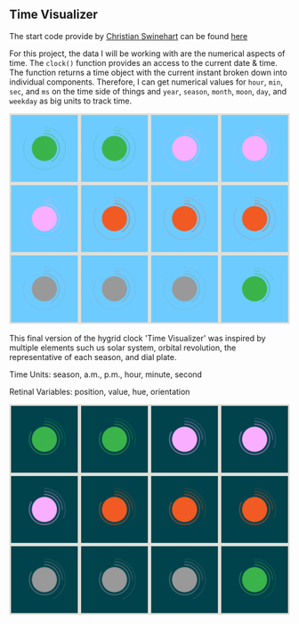 ## Time Visualizer

The start code provide by [Christian Swinehart](http://samizdat.co/) can be found [here](https://dvia.samizdat.co/2019/right-twice-a-day/)

For this project, the data I will be working with are the numerical aspects of time. The `clock()` function provides an access to the current date & time. The function returns a time object with the current instant broken down into individual components. Therefore, I can get numerical values for `hour`, `min`, `sec`, and `ms` on the time side of things and `year`, `season`, `month`, `moon`, `day`, and `weekday` as big units to track time.

![illustrative images](./season-dial-daytime.png)

This final version of the hygrid clock 'Time Visualizer' was inspired by multiple elements such us solar system, orbital revolution, the representative of each season, and dial plate.

Time Units: season, a.m., p.m., hour, minute, second

Retinal Variables: position, value, hue, orientation

![illustrative images](./season-dial-nighttime.png)

